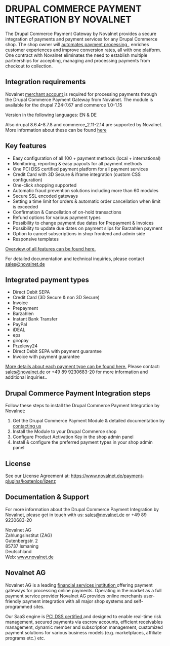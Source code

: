 # DRUPAL COMMERCE PAYMENT INTEGRATION BY NOVALNET
The Drupal Commerce Payment Gateway by Novalnet provides a secure integration of payments and payment services for any Drupal Commerce shop. The shop owner will <a href= "https://www.novalnet.de/produkte"> automates payment processing </a>, enriches customer experiences and improve conversion rates, all with one platform. One contract with Novalnet eliminates the need to establish multiple partnerships for accepting, managing and processing payments from checkout to collection. 

## Integration requirements
Novalnet <a href= "https://www.novalnet.de/"> merchant account </a> is required for processing payments through the Drupal Commerce Payment Gateway from Novalnet. The module is available for the drupal 7.24-7.67 and commerce 1.0-1.15

Version in the following languages: EN & DE 

Also drupal 8.6.4-8.7.8 and commerce_2.11-2.14 are supported by Novalnet. 
More information about these can be found <a href= "https://www.novalnet.de/modul/drupalcommerce-payment-module"> here </a>

## Key features 
* Easy configuration of all 100 + payment methods (local + international) 
* Monitoring, reporting & easy payouts for all payment methods
* One PCI DSS certified payment platform for all payment services
* Credit Card with 3D Secure & iframe integration (custom CSS configuration)
* One-click shopping supported
* Automatic fraud prevention solutions including more than 60 modules
* Secure SSL encoded gateways
* Setting a time limit for orders & automatic order cancellation when limit is exceeded
* Confirmation & Cancellation of on-hold transactions
* Refund options for various payment types
* Possibility to change payment due dates for Prepayment & Invoices
* Possibility to update due dates on payment slips for Barzahlen payment
* Option to cancel subscriptions  in shop frontend and admin side
* Responsive templates

<a href= "https://www.novalnet.de/produkte"> Overview of all features can be found here. </a>

For detailed documentation and technical inquiries, please contact <a href="mailto:sales@novalnet.de"> sales@novalnet.de </a>

## Integrated payment types
* Direct Debit SEPA
* Credit Card (3D Secure & non 3D Secure)
* Invoice
* Prepayment
* Barzahlen
* Instant Bank Transfer
* PayPal
* iDEAL
* eps
* giropay
* Przelewy24
* Direct Debit SEPA with payment guarantee
* Invoice with payment guarantee

<a href= "https://www.novalnet.de/zahlungsabwicklung"> More details about each payment type can be found here.</a> Please contact: <a 
href="mailto:sales@novalnet.de"> sales@novalnet.de </a> or +49 89 9230683-20 for more information and additional inquiries..

## Drupal Commerce Payment Integration steps
Follow these steps to install the Drupal Commerce Payment Integration by Novalnet:

1. Get the Drupal Commerce Payment Module & detailed documentation by <a href=  "https://www.novalnet.de/kontakt/sales"> contacting us </a>
2. Install the Module to your Drupal Commerce shop
3. Configure Product Activation Key in the shop admin panel
4. Install & configure the preferred payment types in your shop admin panel

## License
See our License Agreement at: <a href= "https://www.novalnet.de/payment-plugins/kostenlos/lizenz"> https://www.novalnet.de/payment-plugins/kostenlos/lizenz </a>

## Documentation & Support

For more information about the Drupal Commerce Payment Integration by Novalnet, please get in touch with us: <a href="mailto:sales@novalnet.de"> sales@novalnet.de or +49 89 9230683-20

Novalnet AG<br>
Zahlungsinstitut (ZAG)<br>
Gutenbergstr. 2<br>
85737 Ismaning<br>
Deutschland<br>
Web: <a href= "https://www.novalnet.de/"> www.novalnet.de </a>

## Novalnet AG

Novalnet AG is a leading <a href="https://www.novalnet.de/zahlungsinstitut"> financial services institution </a> offering payment gateways for processing online payments. Operating in the market as a full payment service provider Novalnet AG provides online merchants user-friendly payment integration with all major shop systems and self-programmed sites.

Our SaaS engine is <a href="https://www.novalnet.de/pci-dss-zertifizierung"> PCI DSS certified </a> and designed to enable real-time risk management, secured payments via escrow accounts, efficient receivables management, dynamic member and subscription management, customized payment solutions for various business models (e.g. marketplaces, affiliate programs etc.) etc.
